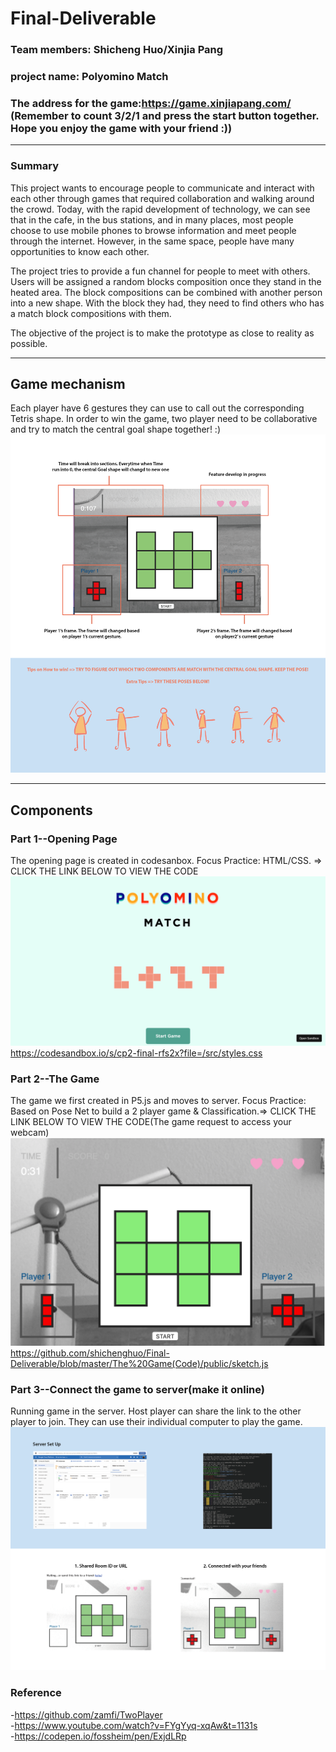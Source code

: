 # Final-Deliverable
### Team members: Shicheng Huo/Xinjia Pang<br/>
### project name: Polyomino Match
### The address for the game:https://game.xinjiapang.com/ (Remember to count 3/2/1 and press the start button together. Hope you enjoy the game with your friend :))

---
### Summary
 
This project wants to encourage people to communicate and interact with each other through games that required collaboration and walking around the crowd. Today, with the rapid development of technology, we can see that in the cafe, in the bus stations, and in many places, most people choose to use mobile phones to browse information and meet people through the internet. However, in the same space, people have many opportunities to know each other. 

The project tries to provide a fun channel for people to meet with others. Users will be assigned a random blocks composition once they stand in the heated area. The block compositions can be combined with another person into a new shape. With the block they had, they need to find others who has a match block compositions with them.

The objective of the project is to make the prototype as close to reality as possible.

---
## Game mechanism

Each player have 6 gestures they can use to call out the corresponding Tetris shape. In order to win the game, two player need to be collaborative and try to match the central goal shape together! :)
![Image description](https://github.com/shichenghuo/Final-Deliverable/blob/master/Game%20Guide-01.png)

---
## Components
### Part 1--Opening Page
The opening page is created in codesanbox. Focus Practice: HTML/CSS. => CLICK THE LINK BELOW TO VIEW THE CODE<br/>
![Image description](https://github.com/shichenghuo/Final-Deliverable/blob/master/Opening%20Pgae.png)
https://codesandbox.io/s/cp2-final-rfs2x?file=/src/styles.css
### Part 2--The Game
The game we first created in P5.js and moves to server. Focus Practice: Based on Pose Net to build a 2 player game & Classification.=> CLICK THE LINK BELOW TO VIEW THE CODE(The game request to access your webcam)<br/>
![Image description](https://github.com/shichenghuo/Final-Deliverable/blob/master/Game.png)
https://github.com/shichenghuo/Final-Deliverable/blob/master/The%20Game(Code)/public/sketch.js
### Part 3--Connect the game to server(make it online)
Running game in the server. Host player can share the link to the other player to join. They can use their individual computer to play the game.<br/>
![Image description](https://github.com/shichenghuo/Final-Deliverable/blob/master/Explain%20part%203-01.png)
### Reference
-https://github.com/zamfi/TwoPlayer<br/>
-https://www.youtube.com/watch?v=FYgYyq-xqAw&t=1131s<br/>
-https://codepen.io/fossheim/pen/ExjdLRp<br/>


